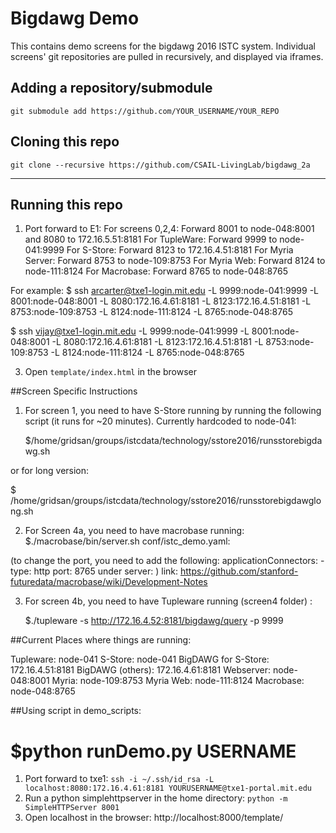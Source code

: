 # Bigdawg Demo
This contains demo screens for the bigdawg 2016 ISTC system. Individual screens' git repositories are pulled in recursively, and displayed via iframes.

## Adding a repository/submodule
`git submodule add https://github.com/YOUR_USERNAME/YOUR_REPO`

## Cloning this repo
`git clone --recursive https://github.com/CSAIL-LivingLab/bigdawg_2a`

----

## Running this repo

1. Port forward to E1:
For screens 0,2,4: Forward 8001 to node-048:8001 and 8080
to 172.16.5.51:8181
For TupleWare: Forward 9999 to node-041:9999
For S-Store: Forward 8123 to 172.16.4.51:8181
For Myria Server: Forward 8753 to node-109:8753
For Myria Web: Forward 8124 to node-111:8124
For Macrobase: Forward 8765 to node-048:8765

For example:
 $ ssh arcarter@txe1-login.mit.edu -L 9999:node-041:9999 -L
 8001:node-048:8001 -L 8080:172.16.4.61:8181 -L 8123:172.16.4.51:8181
 -L 8753:node-109:8753 -L 8124:node-111:8124 -L 8765:node-048:8765

$ ssh vijay@txe1-login.mit.edu -L 9999:node-041:9999 -L
 8001:node-048:8001 -L 8080:172.16.4.61:8181 -L 8123:172.16.4.51:8181
 -L 8753:node-109:8753 -L 8124:node-111:8124 -L 8765:node-048:8765

3. Open `template/index.html` in the browser


##Screen Specific Instructions
1. For screen 1, you need to have S-Store running by running the
following script (it runs for ~20 minutes). Currently hardcoded to node-041:

	$/home/gridsan/groups/istcdata/technology/sstore2016/runsstorebigdawg.sh

or for long version:

   $ /home/gridsan/groups/istcdata/technology/sstore2016/runsstorebigdawglong.sh

2. For Screen 4a, you need to have macrobase running:
$./macrobase/bin/server.sh conf/istc_demo.yaml:

(to change the port, you need to add the following:
    applicationConnectors:
        - type: http
        port: 8765
under server:
) link: https://github.com/stanford-futuredata/macrobase/wiki/Development-Notes		  

3. For screen 4b, you need to have Tupleware running (screen4 folder) :

   $./tupleware -s  http://172.16.4.52:8181/bigdawg/query -p 9999


##Current Places where things are running:

Tupleware: node-041
S-Store: node-041
BigDAWG for S-Store: 172.16.4.51:8181
BigDAWG (others): 172.16.4.61:8181
Webserver: node-048:8001
Myria: node-109:8753
Myria Web: node-111:8124
Macrobase: node-048:8765

##Using script in demo_scripts:

$python runDemo.py USERNAME
=======
1. Port forward to txe1: `ssh -i ~/.ssh/id_rsa -L localhost:8080:172.16.4.61:8181 YOURUSERNAME@txe1-portal.mit.edu`
2. Run a python simplehttpserver in the home directory: `python -m SimpleHTTPServer 8001`
3. Open localhost in the browser: http://localhost:8000/template/


